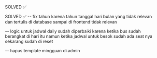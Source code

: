 SOLVED ✅

<!-- jadi ada masalah di waktu berangkat dan sampai yaitu dia tidak akurat menginat ini aplikasi berjalan di wib jadi harusnya semua jadwal dari admin sampai frontend harus pakai wib coba fix ini karena masih belum akurat atau bener nih saya cek di database tercatat kolom depature_time dan arival_time nya kacau bahkan menunjukan tahun 2000 dan tentu tanggal dan waktu nya gak bener coba fix it dan pastikan cek ke semua file yang berhubungan

yaitu di bookings lebih tepatnya ketika kita user memesan dan masuk payments ada warning bus sudah berangkat padahal masih berangkat besok nya dan tiket juga masih bisa di selesaikan

-->

SOLVED ✅
-- fix tahun karena tahun tanggal hari bulan yang tidak relevan dan tertulis di database sampai di frontend tidak relevan 

-- logic untuk jadwal daily sudah diperbaiki karena ketika bus sudah berangkat di hari itu namun ketika jadwal untuk besok sudah ada seat nya sekarang sudah di reset

-- hapus template mingguan di admin

